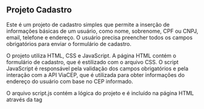 ## Projeto Cadastro
Este é um projeto de cadastro simples que permite a inserção de informações básicas de um usuário, como nome, sobrenome, CPF ou CNPJ, email, telefone e endereço. O usuário precisa preencher todos os campos obrigatórios para enviar o formulário de cadastro.

O projeto utiliza HTML, CSS e JavaScript. A página HTML contém o formulário de cadastro, que é estilizado com o arquivo CSS. O script JavaScript é responsável pela validação dos campos obrigatórios e pela interação com a API ViaCEP, que é utilizada para obter informações do endereço do usuário com base no CEP informado.

O arquivo script.js contém a lógica do projeto e é incluído na página HTML através da tag <script> no cabeçalho da página. O arquivo style.css contém o estilo do projeto e é incluído na página HTML através da tag <link> no cabeçalho da página.

O projeto também faz uso da fonte Crete Round do Google Fonts, que é carregada através da tag <link> no cabeçalho da página.

## Como usar
Para usar o projeto, basta abrir o arquivo index.html em um navegador web. O formulário de cadastro será exibido na página e o usuário poderá preencher os campos obrigatórios e enviar o formulário. Se algum campo obrigatório não for preenchido, uma mensagem de erro será exibida na página.

Ao preencher o campo de CEP, a API ViaCEP é chamada e as informações de rua, bairro, cidade e estado são preenchidas automaticamente nos campos correspondentes.

## Contribuindo
Se você quiser contribuir com o projeto, sinta-se à vontade para abrir uma solicitação de pull ou uma issue no repositório do projeto no GitHub. Todas as contribuições são bem-vindas!
